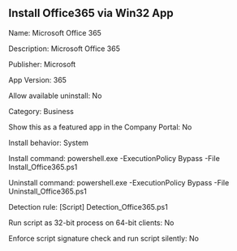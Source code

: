 ## Install Office365 via Win32 App

Name: Microsoft Office 365

Description: Microsoft Office 365

Publisher: Microsoft

App Version: 365

Allow available uninstall: No

Category: Business

Show this as a featured app in the Company Portal: No

Install behavior: System


Install command: powershell.exe -ExecutionPolicy Bypass -File Install_Office365.ps1

Uninstall command: powershell.exe -ExecutionPolicy Bypass -File Uninstall_Office365.ps1

Detection rule: [Script] Detection_Office365.ps1

Run script as 32-bit process on 64-bit clients: No

Enforce script signature check and run script silently: No


